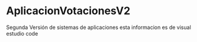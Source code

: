 # AplicacionVotacionesV2
Segunda Versión de sistemas de aplicaciones 
esta informacion es de visual estudio code 
